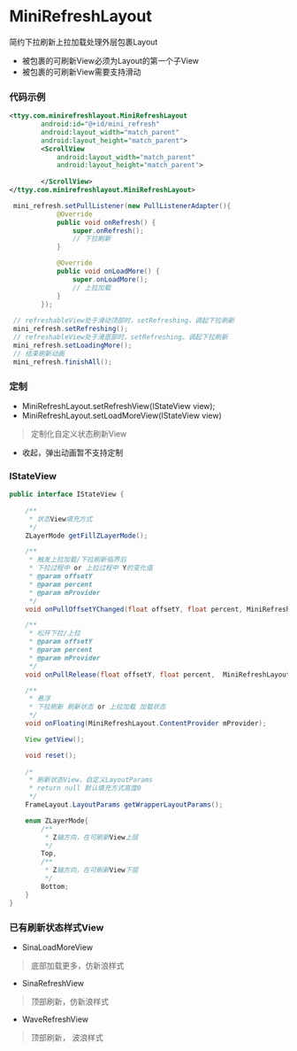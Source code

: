 # MiniRefreshLayout
简约下拉刷新上拉加载处理外层包裹Layout
* 被包裹的可刷新View必须为Layout的第一个子View
* 被包裹的可刷新View需要支持滑动

### 代码示例
```xml
<ttyy.com.minirefreshlayout.MiniRefreshLayout
        android:id="@+id/mini_refresh"
        android:layout_width="match_parent"
        android:layout_height="match_parent">
        <ScrollView
            android:layout_width="match_parent"
            android:layout_height="match_parent">
            
        </ScrollView>
</ttyy.com.minirefreshlayout.MiniRefreshLayout>
```

```Java
 mini_refresh.setPullListener(new PullListenerAdapter(){
            @Override
            public void onRefresh() {
                super.onRefresh();
                // 下拉刷新
            }

            @Override
            public void onLoadMore() {
                super.onLoadMore();
                // 上拉加载
            }
        });
        
 // refreshableView处于滑动顶部时，setRefreshing，调起下拉刷新       
 mini_refresh.setRefreshing();
 // refreshableView处于滑底部时，setRefreshing，调起下拉刷新       
 mini_refresh.setLoadingMore();
 // 结束刷新动画
 mini_refresh.finishAll();
```

### 定制
* MiniRefreshLayout.setRefreshView(IStateView view);
* MiniRefreshLayout.setLoadMoreView(IStateView view) 
> 定制化自定义状态刷新View

* 收起，弹出动画暂不支持定制

### IStateView
```Java
public interface IStateView {
    
    /**
     * 状态View填充方式
     */
    ZLayerMode getFillZLayerMode();

    /**
     * 触发上拉加载/下拉刷新临界后
     * 下拉过程中 or 上拉过程中 Y的变化值
     * @param offsetY
     * @param percent
     * @param mProvider
     */
    void onPullOffsetYChanged(float offsetY, float percent, MiniRefreshLayout.ContentProvider mProvider);

    /**
     * 松开下拉/上拉
     * @param offsetY
     * @param percent
     * @param mProvider
     */
    void onPullRelease(float offsetY, float percent,  MiniRefreshLayout.ContentProvider mProvider);

    /**
     * 悬浮
     * 下拉刷新 刷新状态 or 上拉加载 加载状态
     */
    void onFloating(MiniRefreshLayout.ContentProvider mProvider);

    View getView();

    void reset();
    
    /*
     * 刷新状态View，自定义LayoutParams
     * return null 默认填充方式高度0
     */
    FrameLayout.LayoutParams getWrapperLayoutParams();

    enum ZLayerMode{
        /**
         * Z轴方向，在可刷新View上层
         */
        Top,
        /**
         * Z轴方向，在可刷新View下层
         */
        Bottom;
    }
}
```

### 已有刷新状态样式View
* SinaLoadMoreView
> 底部加载更多，仿新浪样式

* SinaRefreshView
> 顶部刷新，仿新浪样式

* WaveRefreshView
> 顶部刷新， 波浪样式
